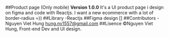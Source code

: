 ##Product page (Only mobile)
**Version 1.0.0**
It's a UI product page i design on figma and code with Reactjs. I want a new ecommerce with a lot of border-radius =))
##Library
-Reactjs
##Figma design
[<img>]
##Contributors
-Nguyen Viet Hung <hung.nv1557@gmail.com>
##Lisence
©Nguyen Viet Hung, Front-end Dev and UI design.